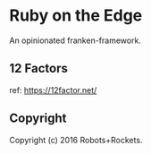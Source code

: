 Ruby on the Edge
================

An opinionated franken-framework.

12 Factors
----------

ref: https://12factor.net/

Copyright
---------

Copyright (c) 2016 Robots+Rockets.
